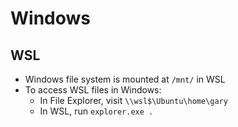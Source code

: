 # Windows

## WSL

- Windows file system is mounted at `/mnt/` in WSL
- To access WSL files in Windows:
  - In File Explorer, visit `\\wsl$\Ubuntu\home\gary`
  - In WSL, run `explorer.exe .`
